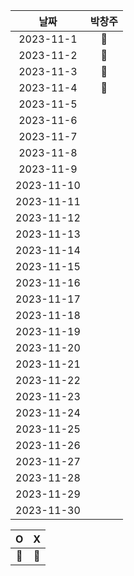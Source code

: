 |    날짜     | 박창주 |
|:---------:|:---:|
| 2023-11-1  |🔵|
| 2023-11-2  |🔵|
| 2023-11-3  |🔴|
| 2023-11-4  |🔴|
| 2023-11-5  ||
| 2023-11-6  ||
| 2023-11-7  ||
| 2023-11-8  ||
| 2023-11-9  ||
| 2023-11-10 ||
| 2023-11-11 ||
| 2023-11-12 ||
| 2023-11-13 ||
| 2023-11-14 ||
| 2023-11-15 ||
| 2023-11-16 ||
| 2023-11-17 ||
| 2023-11-18 ||
| 2023-11-19 ||
| 2023-11-20 ||
| 2023-11-21 ||
| 2023-11-22 ||
| 2023-11-23 ||
| 2023-11-24 ||
| 2023-11-25 ||
| 2023-11-26 ||
| 2023-11-27 ||
| 2023-11-28 ||
| 2023-11-29 ||
| 2023-11-30 ||


|     O      | X |
|:-----------:|:----:|
|    🔵    |  🔴  |
